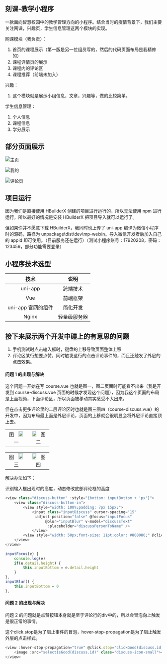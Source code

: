 ## 刻课-教学小程序

一款面向智慧校园中的教学管理方向的小程序。结合当时的疫情背景下，我们主要关注网课，兴趣页，学生信息管理这两个模块的实现。

网课模块（我负责）：

1. 首页的课程展示（第一版是另一位组员写的，然后的代码页面布局是我精修的）
2. 课程详情页的展示
3. 课程内的评论区
4. 课程推荐（前端未加入）

兴趣：

1. 这个模块就是展示小组信息，文章，兴趣等，做的比较简单。

学生信息管理：

1. 个人信息
2. 课程信息
3. 学分展示

## 部分页面展示

![主页](static\image\home.jpg)

![我的](static\image\my.jpg)

![评论页](static\image\discuss.jpg)

## 项目运行

因为我们是直接使用 HBuilderX 创建的项目进行运行的，所以无法使用 npm 进行运行，所以最好的情况是安装 HBuilderX 把项目导入就可以运行了。

但如果你并不愿意下载 HBuilderX，我同时也上传了 uni-app 编译为微信小程序时的源码，路径为 unpackage\dist\dev\mp-weixin。导入微信开发者后加入自己的 appid 即可使用。（目前服务还在运行）（测试小程序账号：17920208，密码：123456，部分功能需要登录）

## 小程序技术选型

|        技术        |     说明     |
| :----------------: | :----------: |
|      uni-app       |   跨端技术   |
|        Vue         |   前端框架   |
| uni-app 官网的组件 |   简化开发   |
|       Nginx        | 轻量级服务器 |

## 接下来展示两个开发中碰上的有意思的问题

1. 手机测试时点击输入框时，键盘的上移导致页面整体上移
2. 评论区某行想要点赞，同时触发这行的点击评论事件的，而且还触发了外层的点击效果。

#### 问题 1 的出现与解决

这个问题一开始在写 course.vue 也就是图一，图二页面时可能看不出来（我是开发到 course-discuss.vue 页面的时候才发现这个问题），因为我这个页面的布局是上面视频，下面评论区，所以页面被移动其实感受不大出来。

但在点击更多评论里的二层评论区时也就是图三图四（course-discuss.vue）的开发中，因为布局最上面是外层评论，页面的上移就会很明显会将外层评论直接顶上去。

<table>
    <tr>
        <td><center><img src = "static\image\discuss.jpg"  width = "50%" align = right>图一</center></td>
        <td><center><img src = "static\image\discuss-shen.jpg"  width = "50%" align = left>图二</center></td>
    </tr>
</table>

<table>
    <tr>
        <td><center><img src = "static\image\onther-discuss.jpg"  width = "50%" align = right>图三</center></td>
        <td><center><img src = "static\image\other-discuss-shen.jpg"  width = "50%" align = left>图四</center></td>
    </tr>
</table>

解决办法如下：

识别输入框出现时的高度，动态修改底部评论框的高度

```javascript
<view class="discuss-button" :style="{bottom: inputBottom + 'px'}">
	<view class="discuss-button-in">
		<view style="width: 100%;padding: 7px 15px;">
            <input class="inputDiscuss" cursor-spacing="15"
             :adjust-position="false" @focus="inputFocus"
                  @blur="inputBlur" v-model="discussText"
                   :placeholder="discussPersonToName" />
			</view>
		<view style="width: 50px;font-size: 11pt;color: #808080;" @click="discussSumbit">发布</view>
	</view>
</view>
        
inputFocus(e) {
	console.log(e)
	if(e.detail.height) {
		this.inputBottom = e.detail.height
	}
},
inputBlur() {
	this.inputBottom = 0
},
```

#### 问题 2 的出现与解决

问题 2 的问题就是点赞按钮本身就是至于评论行的div中的，所以会冒泡向上触发是很正常的事情。

这个click.stop是为了阻止事件的冒泡，hover-stop-propagation是为了阻止触发外层的点击样式。

```javascript
<view :hover-stop-propagation="true" @click.stop="clickGood(discuss.id,discuss.discussPerson,discuss)">
	<image :src="selectIsGood(discuss.id)" class="discuss-icon-small"></image>
</view>
```